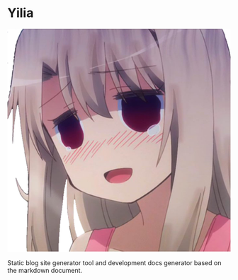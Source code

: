 # Yilia

![](./icon/icon.png)

Static blog site generator tool and development docs generator based on the markdown document.
